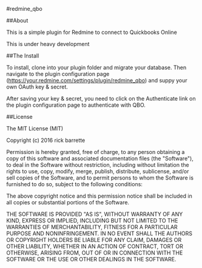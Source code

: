 #redmine_qbo

##About

This is a simple plugin for Redmine to connect to Quickbooks Online

This is under heavy development

##The Install

To install, clone into your plugin folder and migrate your database. Then navigate to the plugin configuration page (https://your.redmine.com/settings/plugin/redmine_qbo) and suppy your own OAuth key & secret. 

After saving your key & secret, you need to click on the Authenticate link on the plugin configuration page to authenticate with QBO.

##License

The MIT License (MIT)

Copyright (c) 2016 rick barrette

Permission is hereby granted, free of charge, to any person obtaining a copy of this software and associated documentation files (the "Software"), to deal in the Software without restriction, including without limitation the rights to use, copy, modify, merge, publish, distribute, sublicense, and/or sell copies of the Software, and to permit persons to whom the Software is furnished to do so, subject to the following conditions:

The above copyright notice and this permission notice shall be included in all copies or substantial portions of the Software.

THE SOFTWARE IS PROVIDED "AS IS", WITHOUT WARRANTY OF ANY KIND, EXPRESS OR IMPLIED, INCLUDING BUT NOT LIMITED TO THE WARRANTIES OF MERCHANTABILITY, FITNESS FOR A PARTICULAR PURPOSE AND NONINFRINGEMENT. IN NO EVENT SHALL THE AUTHORS OR COPYRIGHT HOLDERS BE LIABLE FOR ANY CLAIM, DAMAGES OR OTHER LIABILITY, WHETHER IN AN ACTION OF CONTRACT, TORT OR OTHERWISE, ARISING FROM, OUT OF OR IN CONNECTION WITH THE SOFTWARE OR THE USE OR OTHER DEALINGS IN THE SOFTWARE.
